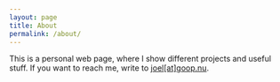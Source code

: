 ```yaml
---
layout: page
title: About
permalink: /about/
---
```


This is a personal web page, where I show different projects and useful stuff. If you want to reach me, write to [joel[at]goop.nu](mailto:joel[at]goop.nu).
